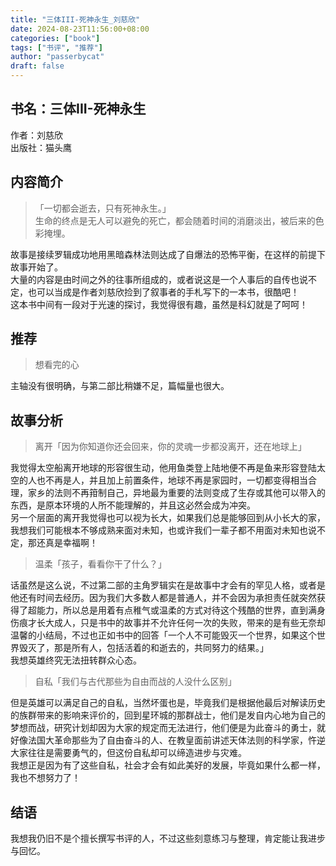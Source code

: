 ```yaml
---
title: "三体III-死神永生_刘慈欣"
date: 2024-08-23T11:56:00+08:00
categories: ["book"]
tags: ["书评", "推荐"]
author: "passerbycat"
draft: false
---
```


## 书名：三体III-死神永生  
作者：刘慈欣  
出版社：猫头鹰  

## 内容简介  
> 「一切都会逝去，只有死神永生。」  
> 生命的终点是无人可以避免的死亡，都会随着时间的消磨淡出，被后来的色彩掩埋。  

故事是接续罗辑成功地用黑暗森林法则达成了自爆法的恐怖平衡，在这样的前提下故事开始了。  
大量的内容是由时间之外的往事所组成的，或者说这是一个人事后的自传也说不定，也可以当成是作者刘慈欣捡到了叙事者的手札写下的一本书，很酷吧！  
这本书中间有一段对于光速的探讨，我觉得很有趣，虽然是科幻就是了呵呵！

## 推荐  
> 想看完的心  

主轴没有很明确，与第二部比稍嫌不足，篇幅量也很大。  

## 故事分析
> 离开「因为你知道你还会回来，你的灵魂一步都没离开，还在地球上」  

我觉得太空船离开地球的形容很生动，他用鱼类登上陆地便不再是鱼来形容登陆太空的人也不再是人，并且加上前置条件，地球不再是家园时，一切都变得相当合理，家乡的法则不再箝制自己，异地最为重要的法则变成了生存或其他可以带入的东西，是原本环境的人所不能理解的，并且这必然会成为冲突。  
另一个层面的离开我觉得也可以视为长大，如果我们总是能够回到从小长大的家，我想我们可能根本不够成熟来面对未知，也或许我们一辈子都不用面对未知也说不定，那还真是幸福啊！  

> 温柔「孩子，看看你干了什么？」  

话虽然是这么说，不过第二部的主角罗辑实在是故事中才会有的罕见人格，或者是他还有时间去经历。因为我们大多数人都是普通人，并不会因为承担责任就突然获得了超能力，所以总是用着有点稚气或温柔的方式对待这个残酷的世界，直到满身伤痕才长大成人，只是书中的故事并不允许任何一次的失败，带来的是有些无奈却温馨的小结局，不过也正如书中的回答「一个人不可能毁灭一个世界，如果这个世界毁灭了，那是所有人，包括活着的和逝去的，共同努力的结果。」  
我想英雄终究无法扭转群众心态。  

> 自私「我们与古代那些为自由而战的人没什么区别」  

但是英雄可以满足自己的自私，当然坏蛋也是，毕竟我们是根据他最后对解读历史的族群带来的影响来评价的，回到星环城的那群战士，他们是发自内心地为自己的梦想而战，研究计划却因为大家的规定而无法进行，他们便是为此奋斗的勇士，就好像法国大革命那些为了自由奋斗的人、在教皇面前讲述天体法则的科学家，忤逆大家往往是需要勇气的，但这份自私却可以缔造进步与灾难。  
我想正是因为有了这些自私，社会才会有如此美好的发展，毕竟如果什么都一样，我也不想努力了！

## 结语  
我想我仍旧不是个擅长撰写书评的人，不过这些刻意练习与整理，肯定能让我进步与回忆。